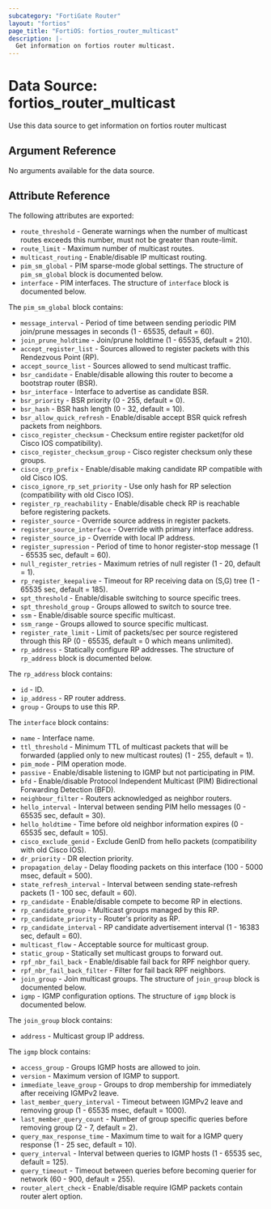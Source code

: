 ```yaml
---
subcategory: "FortiGate Router"
layout: "fortios"
page_title: "FortiOS: fortios_router_multicast"
description: |-
  Get information on fortios router multicast.
---
```


# Data Source: fortios_router_multicast
Use this data source to get information on fortios router multicast

## Argument Reference

No arguments available for the data source.

## Attribute Reference

The following attributes are exported:

* `route_threshold` - Generate warnings when the number of multicast routes exceeds this number, must not be greater than route-limit.
* `route_limit` - Maximum number of multicast routes.
* `multicast_routing` - Enable/disable IP multicast routing.
* `pim_sm_global` - PIM sparse-mode global settings. The structure of `pim_sm_global` block is documented below.
* `interface` - PIM interfaces. The structure of `interface` block is documented below.

The `pim_sm_global` block contains:

* `message_interval` - Period of time between sending periodic PIM join/prune messages in seconds (1 - 65535, default = 60).
* `join_prune_holdtime` - Join/prune holdtime (1 - 65535, default = 210).
* `accept_register_list` - Sources allowed to register packets with this Rendezvous Point (RP).
* `accept_source_list` - Sources allowed to send multicast traffic.
* `bsr_candidate` - Enable/disable allowing this router to become a bootstrap router (BSR).
* `bsr_interface` - Interface to advertise as candidate BSR.
* `bsr_priority` - BSR priority (0 - 255, default = 0).
* `bsr_hash` - BSR hash length (0 - 32, default = 10).
* `bsr_allow_quick_refresh` - Enable/disable accept BSR quick refresh packets from neighbors.
* `cisco_register_checksum` - Checksum entire register packet(for old Cisco IOS compatibility).
* `cisco_register_checksum_group` - Cisco register checksum only these groups.
* `cisco_crp_prefix` - Enable/disable making candidate RP compatible with old Cisco IOS.
* `cisco_ignore_rp_set_priority` - Use only hash for RP selection (compatibility with old Cisco IOS).
* `register_rp_reachability` - Enable/disable check RP is reachable before registering packets.
* `register_source` - Override source address in register packets.
* `register_source_interface` - Override with primary interface address.
* `register_source_ip` - Override with local IP address.
* `register_supression` - Period of time to honor register-stop message (1 - 65535 sec, default = 60).
* `null_register_retries` - Maximum retries of null register (1 - 20, default = 1).
* `rp_register_keepalive` - Timeout for RP receiving data on (S,G) tree (1 - 65535 sec, default = 185).
* `spt_threshold` - Enable/disable switching to source specific trees.
* `spt_threshold_group` - Groups allowed to switch to source tree.
* `ssm` - Enable/disable source specific multicast.
* `ssm_range` - Groups allowed to source specific multicast.
* `register_rate_limit` - Limit of packets/sec per source registered through this RP (0 - 65535, default = 0 which means unlimited).
* `rp_address` - Statically configure RP addresses. The structure of `rp_address` block is documented below.

The `rp_address` block contains:

* `id` - ID.
* `ip_address` - RP router address.
* `group` - Groups to use this RP.

The `interface` block contains:

* `name` - Interface name.
* `ttl_threshold` - Minimum TTL of multicast packets that will be forwarded (applied only to new multicast routes) (1 - 255, default = 1).
* `pim_mode` - PIM operation mode.
* `passive` - Enable/disable listening to IGMP but not participating in PIM.
* `bfd` - Enable/disable Protocol Independent Multicast (PIM) Bidirectional Forwarding Detection (BFD).
* `neighbour_filter` - Routers acknowledged as neighbor routers.
* `hello_interval` - Interval between sending PIM hello messages (0 - 65535 sec, default = 30).
* `hello_holdtime` - Time before old neighbor information expires (0 - 65535 sec, default = 105).
* `cisco_exclude_genid` - Exclude GenID from hello packets (compatibility with old Cisco IOS).
* `dr_priority` - DR election priority.
* `propagation_delay` - Delay flooding packets on this interface (100 - 5000 msec, default = 500).
* `state_refresh_interval` - Interval between sending state-refresh packets (1 - 100 sec, default = 60).
* `rp_candidate` - Enable/disable compete to become RP in elections.
* `rp_candidate_group` - Multicast groups managed by this RP.
* `rp_candidate_priority` - Router's priority as RP.
* `rp_candidate_interval` - RP candidate advertisement interval (1 - 16383 sec, default = 60).
* `multicast_flow` - Acceptable source for multicast group.
* `static_group` - Statically set multicast groups to forward out.
* `rpf_nbr_fail_back` - Enable/disable fail back for RPF neighbor query.
* `rpf_nbr_fail_back_filter` - Filter for fail back RPF neighbors.
* `join_group` - Join multicast groups. The structure of `join_group` block is documented below.
* `igmp` - IGMP configuration options. The structure of `igmp` block is documented below.

The `join_group` block contains:

* `address` - Multicast group IP address.

The `igmp` block contains:

* `access_group` - Groups IGMP hosts are allowed to join.
* `version` - Maximum version of IGMP to support.
* `immediate_leave_group` - Groups to drop membership for immediately after receiving IGMPv2 leave.
* `last_member_query_interval` - Timeout between IGMPv2 leave and removing group (1 - 65535 msec, default = 1000).
* `last_member_query_count` - Number of group specific queries before removing group (2 - 7, default = 2).
* `query_max_response_time` - Maximum time to wait for a IGMP query response (1 - 25 sec, default = 10).
* `query_interval` - Interval between queries to IGMP hosts (1 - 65535 sec, default = 125).
* `query_timeout` - Timeout between queries before becoming querier for network (60 - 900, default = 255).
* `router_alert_check` - Enable/disable require IGMP packets contain router alert option.

